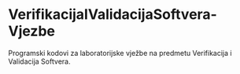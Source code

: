 # VerifikacijaIValidacijaSoftvera-Vjezbe
Programski kodovi za laboratorijske vježbe na predmetu Verifikacija i Validacija Softvera.
